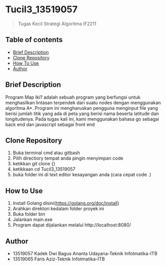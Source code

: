 # Tucil3_13519057
> Tugas Kecil Strategi Algoritma IF2211


## Table of contents
* [Brief Description](#brief-description)
* [Clone Repository](#clone-repository)
* [How To Use](#how-to-use)
* [Author](#author)


## Brief Description
Program Map Iki? adalah sebuah program yang berfungsi untuk menghasilkan lintasan terpendek dari suatu nodes dengan menggunakan algoritma A*. Program ini mengharuskan pengguna menginput file yang berisi jumlah titik yang ada di peta yang berisi nama beserta latitude dan longitudenya.
Pada tugas kali ini, kami menggunakan bahasa go sebagai back end dan javascript sebagai front end



## Clone Repository
1. Buka terminal cmd atau gitbash 
2. Pilih directiory tempat anda pingin menyimpan code 
3. ketikkan git clone {}
4. ketikkaan cd Tucil3_13519057
5. buka folder ini di text editor kesayangan anda (cara cepat code .)



## How to Use
1. Install Golang disini(https://golang.org/doc/install)
2. Arahkan direktori kedalam folder proyek ini
3. Buka folder bin
4. Jalankan main.exe
5. Program dapat dijalankan melalui http://localhost:8080/

## Author
* 13519057 Kadek Dwi Bagus Ananta Udayana-Teknik Infotmatika-ITB
* 13519065 Faris Aziz-Teknik Infotmatika-ITB 	
